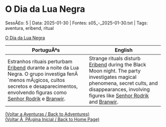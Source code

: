 ﻿
# O Dia da Lua Negra

SessÃ£o: 5 | Data: 2025-01-30 | Fontes: s05_-_2025-01-30.txt | Tags: aventura, eribend, ritual

[O Dia da Lua Negra](o_dia_da_lua_negra.png)

| PortuguÃªs | English |
|-----------|---------|
| Estranhos rituais perturbam [Eribend](eribend.md) durante a noite da Lua Negra. O grupo investiga fenÃ´menos mÃ¡gicos, cultos secretos e desaparecimentos, envolvendo figuras como [Senhor Rodrik](senhor_rodrik.md) e [Branwir](branwir.md). | Strange rituals disturb [Eribend](eribend.md) during the Black Moon night. The party investigates magical phenomena, secret cults, and disappearances, involving figures like [Senhor Rodrik](senhor_rodrik.md) and [Branwir](branwir.md). |

[(Voltar a Aventuras / Back to Adventures)](aventuras.md)  
[(Voltar Ã  PÃ¡gina Inicial / Back to Home Page)](../../home.md)


























